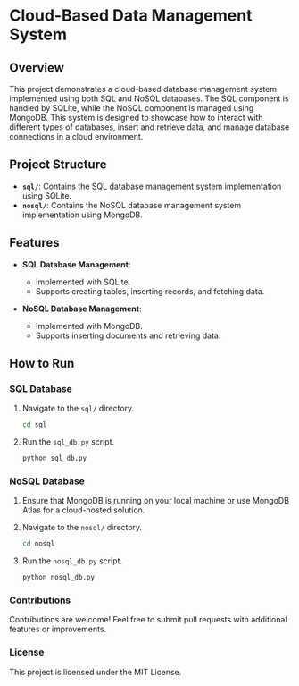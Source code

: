 
# Cloud-Based Data Management System

## Overview

This project demonstrates a cloud-based database management system implemented using both SQL and NoSQL databases. The SQL component is handled by SQLite, while the NoSQL component is managed using MongoDB. This system is designed to showcase how to interact with different types of databases, insert and retrieve data, and manage database connections in a cloud environment.

## Project Structure

- **`sql/`**: Contains the SQL database management system implementation using SQLite.
- **`nosql/`**: Contains the NoSQL database management system implementation using MongoDB.

## Features

- **SQL Database Management**:
  - Implemented with SQLite.
  - Supports creating tables, inserting records, and fetching data.
  
- **NoSQL Database Management**:
  - Implemented with MongoDB.
  - Supports inserting documents and retrieving data.

## How to Run

### SQL Database

1. Navigate to the `sql/` directory.
   ```bash
   cd sql
   ```

2. Run the `sql_db.py` script.
   ```bash
   python sql_db.py
   ```

### NoSQL Database

1. Ensure that MongoDB is running on your local machine or use MongoDB Atlas for a cloud-hosted solution.

2. Navigate to the `nosql/` directory.
   ```bash
   cd nosql
   ```

3. Run the `nosql_db.py` script.
   ```bash
   python nosql_db.py
   ```

### Contributions

Contributions are welcome! Feel free to submit pull requests with additional features or improvements.

### License
This project is licensed under the MIT License.
